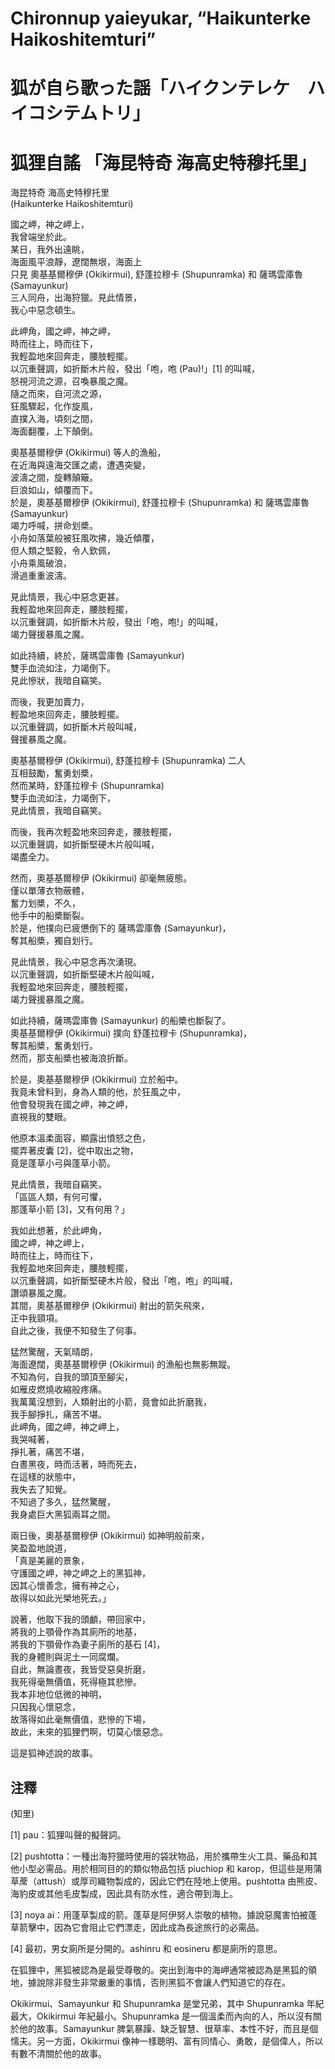 # Chironnup yaieyukar, “Haikunterke Haikoshitemturi”    
# 狐が自ら歌った謡「ハイクンテレケ　ハイコシテムトリ」    
# 狐狸自謠 「海昆特奇 海高史特穆托里」    
  
海昆特奇 海高史特穆托里    
(Haikunterke Haikoshitemturi)    
    
國之岬，神之岬上，    
我曾端坐於此。    
某日，我外出遠眺，    
海面風平浪靜，遼闊無垠，海面上    
只見 奧基基爾穆伊 (Okikirmui), 舒蓬拉穆卡 (Shupunramka) 和 薩瑪雲庫魯 (Samayunkur)    
三人同舟，出海狩獵。見此情景，    
我心中惡念頓生。    
    
此岬角，國之岬，神之岬，    
時而往上，時而往下，  
我輕盈地來回奔走，腰肢輕擺。    
以沉重聲調，如折斷木片般，發出「咆，咆 (Pau)!」[1] 的叫喊，    
怒視河流之源，召喚暴風之魔。    
隨之而來，自河流之源，    
狂風驟起，化作旋風，    
直撲入海，頃刻之間，    
海面翻覆，上下顛倒。    
    
奧基基爾穆伊 (Okikirmui) 等人的漁船，    
在近海與遠海交匯之處，遭遇突變，    
波濤之間，旋轉顛簸。    
巨浪如山，傾覆而下。    
於是，奧基基爾穆伊 (Okikirmui), 舒蓬拉穆卡 (Shupunramka) 和 薩瑪雲庫魯 (Samayunkur)    
竭力呼喊，拼命划槳。    
小舟如落葉般被狂風吹拂，幾近傾覆，    
但人類之堅毅，令人欽佩，    
小舟乘風破浪，    
滑過重重波濤。    
    
見此情景，我心中惡念更甚。    
我輕盈地來回奔走，腰肢輕擺，    
以沉重聲調，如折斷木片般，發出「咆，咆!」的叫喊，    
竭力聲援暴風之魔。    
    
如此持續，終於，薩瑪雲庫魯 (Samayunkur)    
雙手血流如注，力竭倒下。    
見此慘狀，我暗自竊笑。    
    
而後，我更加賣力，    
輕盈地來回奔走，腰肢輕擺。    
以沉重聲調，如折斷木片般叫喊，    
聲援暴風之魔。    
    
奧基基爾穆伊 (Okikirmui), 舒蓬拉穆卡 (Shupunramka) 二人    
互相鼓勵，奮勇划槳，    
然而某時，舒蓬拉穆卡 (Shupunramka)    
雙手血流如注，力竭倒下，    
見此情景，我暗自竊笑。    
    
而後，我再次輕盈地來回奔走，腰肢輕擺，    
以沉重聲調，如折斷堅硬木片般叫喊，    
竭盡全力。    
    
然而，奧基基爾穆伊 (Okikirmui) 卻毫無疲態。    
僅以單薄衣物蔽體，    
奮力划槳，不久，    
他手中的船槳斷裂。    
於是，他撲向已疲憊倒下的 薩瑪雲庫魯 (Samayunkur)，    
奪其船槳，獨自划行。    
    
見此情景，我心中惡念再次湧現。    
以沉重聲調，如折斷堅硬木片般叫喊，    
我輕盈地來回奔走，腰肢輕擺，    
竭力聲援暴風之魔。    
    
如此持續，薩瑪雲庫魯 (Samayunkur) 的船槳也斷裂了。    
奧基基爾穆伊 (Okikirmui) 撲向 舒蓬拉穆卡 (Shupunramka)，    
奪其船槳，奮勇划行。    
然而，那支船槳也被海浪折斷。    
    
於是，奧基基爾穆伊 (Okikirmui) 立於船中。    
我竟未曾料到，身為人類的他，於狂風之中，    
他會發現我在國之岬，神之岬，    
直視我的雙眼。    
    
他原本溫柔面容，顯露出憤怒之色，    
擺弄著皮囊 [2]，從中取出之物，    
竟是蓬草小弓與蓬草小箭。    
    
見此情景，我暗自竊笑。    
「區區人類，有何可懼，    
那蓬草小箭 [3]，又有何用？」    
    
我如此想著，於此岬角，    
國之岬，神之岬上，     
時而往上，時而往下，      
我輕盈地來回奔走，腰肢輕擺，    
以沉重聲調，如折斷堅硬木片般，發出「咆，咆」的叫喊，    
讚頌暴風之魔。    
其間，奧基基爾穆伊 (Okikirmui) 射出的箭矢飛來，    
正中我頸項。    
自此之後，我便不知發生了何事。    
    
猛然驚醒，天氣晴朗，    
海面遼闊，奧基基爾穆伊 (Okikirmui) 的漁船也無影無蹤。    
不知為何，自我的頭頂至腳尖，    
如雁皮燃燒收縮般疼痛。    
我萬萬沒想到，人類射出的小箭，竟會如此折磨我，    
我手腳掙扎，痛苦不堪。    
此岬角，國之岬，神之岬上，    
我哭喊著，    
掙扎著，痛苦不堪，    
白晝黑夜，時而活著，時而死去，    
在這樣的狀態中，    
我失去了知覺。    
不知過了多久，猛然驚醒，    
我身處巨大黑狐兩耳之間。    
    
兩日後，奧基基爾穆伊 (Okikirmui) 如神明般前來，    
笑盈盈地說道，    
「真是美麗的景象，    
守護國之岬，神之岬之上的黑狐神，    
因其心懷善念，擁有神之心，    
故得以如此光榮地死去。」    
    
說著，他取下我的頭顱，帶回家中，    
將我的上顎骨作為其廁所的地基，    
將我的下顎骨作為妻子廁所的基石 [4]，    
我的身體則與泥土一同腐爛。    
自此，無論晝夜，我皆受惡臭折磨，    
我死得毫無價值，死得極其悲慘。    
我本非地位低微的神明，    
只因我心懷惡念，    
故落得如此毫無價值，悲慘的下場，    
故此，未來的狐狸們啊，切莫心懷惡念。    
    
這是狐神述說的故事。    
  
    
## 注釋    
    
(知里)    
    
[1] pau：狐狸叫聲的擬聲詞。    
    
[2] pushtotta：一種出海狩獵時使用的袋狀物品，用於攜帶生火工具、藥品和其他小型必需品。用於相同目的的類似物品包括 piuchiop 和 karop，但這些是用蒲草蓆（attush）或厚司織物製成的，因此它們在陸地上使用。pushtotta 由熊皮、海豹皮或其他毛皮製成，因此具有防水性，適合帶到海上。    
    
[3] noya ai：用蓬草製成的箭。蓬草是阿伊努人崇敬的植物。據說惡魔害怕被蓬草箭擊中，因為它會阻止它們漂走，因此成為長途旅行的必需品。    
    
[4] 最初，男女廁所是分開的。ashinru 和 eosineru 都是廁所的意思。    
    
在狐狸中，黑狐被認為是最受尊敬的。突出到海中的海岬通常被認為是黑狐的領地，據說除非發生非常嚴重的事情，否則黑狐不會讓人們知道它的存在。    
    
Okikirmui、Samayunkur 和 Shupunramka 是堂兄弟，其中 Shupunramka 年紀最大，Okikirmui 年紀最小。Shupunramka 是一個溫柔而內向的人，所以沒有關於他的故事。Samayunkur 脾氣暴躁、缺乏智慧、很草率、本性不好，而且是個懦夫。另一方面，Okikirmui 像神一樣聰明、富有同情心、勇敢，是個偉人，所以有數不清關於他的故事。    
